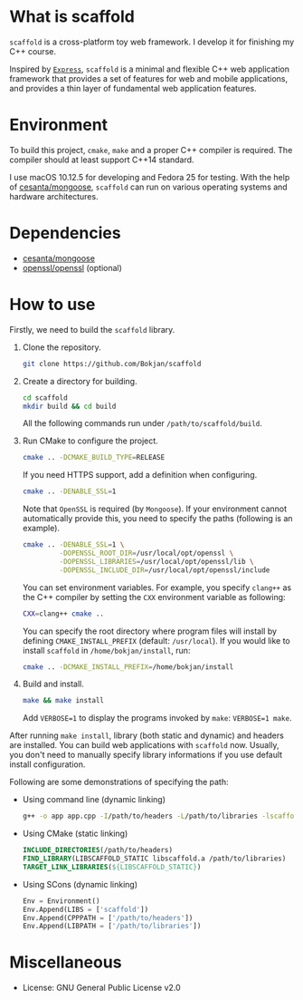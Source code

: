 # What is scaffold
`scaffold` is a cross-platform toy web framework. I develop it for finishing my C++ course.

Inspired by [`Express`](https://expressjs.com), `scaffold` is a minimal and flexible C++ web application framework that provides a set of features for web and mobile applications, and provides a thin layer of fundamental web application features.

# Environment
To build this project, `cmake`, `make` and a proper C++ compiler is required. The compiler should at least support C++14 standard.

I use macOS 10.12.5 for developing and Fedora 25 for testing. With the help of [cesanta/mongoose](https://github.com/cesanta/mongoose), `scaffold` can run on various operating systems and hardware architectures.

# Dependencies
- [cesanta/mongoose](https://github.com/cesanta/mongoose)
- [openssl/openssl](https://github.com/openssl/openssl) (optional)

# How to use
Firstly, we need to build the `scaffold` library.

1. Clone the repository.
   ```bash
   git clone https://github.com/Bokjan/scaffold
   ```
2. Create a directory for building.
   ```bash
   cd scaffold
   mkdir build && cd build
   ```
   All the following commands run under `/path/to/scaffold/build`.
3. Run CMake to configure the project.
   ```bash
   cmake .. -DCMAKE_BUILD_TYPE=RELEASE
   ```
   If you need HTTPS support, add a definition when configuring.
   ```bash
   cmake .. -DENABLE_SSL=1
   ```
   Note that `OpenSSL` is required (by `Mongoose`). If your environment cannot automatically provide this, you need to specify the paths (following is an example).
   ```bash
   cmake .. -DENABLE_SSL=1 \
            -DOPENSSL_ROOT_DIR=/usr/local/opt/openssl \
            -DOPENSSL_LIBRARIES=/usr/local/opt/openssl/lib \
            -DOPENSSL_INCLUDE_DIR=/usr/local/opt/openssl/include
   ```
   You can set environment variables. For example, you specify `clang++` as the C++ compiler by setting the `CXX` environment variable as following:
   ```bash
   CXX=clang++ cmake ..
   ```
   You can specify the root directory where program files will install by defining `CMAKE_INSTALL_PREFIX` (default: `/usr/local`). If you would like to install `scaffold` in `/home/bokjan/install`, run:
   ```bash
   cmake .. -DCMAKE_INSTALL_PREFIX=/home/bokjan/install
   ```

4. Build and install.
   ```bash
   make && make install
   ```
   Add `VERBOSE=1` to display the programs invoked by `make`: `VERBOSE=1 make`.

After running `make install`, library (both static and dynamic) and headers are installed. You can build web applications with `scaffold` now. Usually, you don't need to manually specify library informations if you use default install configuration.

Following are some demonstrations of specifying the path:
- Using command line (dynamic linking)
    ```bash
    g++ -o app app.cpp -I/path/to/headers -L/path/to/libraries -lscaffold
    ```
- Using CMake (static linking)
    ```cmake
    INCLUDE_DIRECTORIES(/path/to/headers)
    FIND_LIBRARY(LIBSCAFFOLD_STATIC libscaffold.a /path/to/libraries)
    TARGET_LINK_LIBRARIES(${LIBSCAFFOLD_STATIC})
    ```
- Using SCons (dynamic linking)
    ```python
    Env = Environment()
    Env.Append(LIBS = ['scaffold'])
    Env.Append(CPPPATH = ['/path/to/headers'])
    Env.Append(LIBPATH = ['/path/to/libraries'])
    ```

# Miscellaneous
- License: GNU General Public License v2.0
